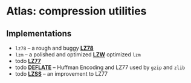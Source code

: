 # Atlas: compression utilities

## Implementations
* `lz78` – a rough and buggy **[LZ78](https://en.wikipedia.org/wiki/LZ77_and_LZ78#LZ78)**
* `lzm` – a polished and optimized **[LZW](https://en.wikipedia.org/wiki/Lempel–Ziv–Welch)** optimized `lzm`
* todo **[LZ77](https://en.wikipedia.org/wiki/LZ77_and_LZ78#LZ77)**
* todo **[DEFLATE](https://en.wikipedia.org/wiki/DEFLATE)** – Huffman Encoding and LZ77 used by `gzip` and `zlib`
* todo **[LZSS](https://en.wikipedia.org/wiki/Lempel–Ziv–Storer–Szymanski)** – an improvement to LZ77
